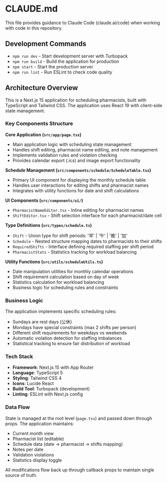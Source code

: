 # CLAUDE.md

This file provides guidance to Claude Code (claude.ai/code) when working with code in this repository.

## Development Commands

- `npm run dev` - Start development server with Turbopack
- `npm run build` - Build the application for production
- `npm start` - Start the production server
- `npm run lint` - Run ESLint to check code quality

## Architecture Overview

This is a Next.js 15 application for scheduling pharmacists, built with TypeScript and Tailwind CSS. The application uses React 19 with client-side state management.

### Key Components Structure

**Core Application (`src/app/page.tsx`)**
- Main application logic with scheduling state management
- Handles shift editing, pharmacist name editing, and note management
- Implements validation rules and violation checking
- Provides calendar export (.ics) and image export functionality

**Schedule Management (`src/components/schedule/ScheduleTable.tsx`)**
- Primary UI component for displaying the monthly schedule table
- Handles user interactions for editing shifts and pharmacist names
- Integrates with utility functions for date and shift calculations

**UI Components (`src/components/ui/`)**
- `PharmacistNameEditor.tsx` - Inline editing for pharmacist names
- `ShiftEditor.tsx` - Shift selection interface for each pharmacist/date cell

**Type Definitions (`src/types/schedule.ts`)**
- `Shift` - Union type for shift periods: '早' | '午' | '晚' | '加'
- `Schedule` - Nested structure mapping dates to pharmacists to their shifts
- `RequiredShifts` - Interface defining required staffing per shift period
- `PharmacistStats` - Statistics tracking for workload balancing

**Utility Functions (`src/utils/scheduleUtils.ts`)**
- Date manipulation utilities for monthly calendar operations
- Shift requirement calculation based on day of week
- Statistics calculation for workload balancing
- Business logic for scheduling rules and constraints

### Business Logic

The application implements specific scheduling rules:
- Sundays are rest days (公休)
- Mondays have special constraints (max 2 shifts per person)
- Different shift requirements for weekdays vs weekends
- Automatic violation detection for staffing imbalances
- Statistical tracking to ensure fair distribution of workload

### Tech Stack

- **Framework**: Next.js 15 with App Router
- **Language**: TypeScript 5
- **Styling**: Tailwind CSS 4
- **Icons**: Lucide React
- **Build Tool**: Turbopack (development)
- **Linting**: ESLint with Next.js config

### Data Flow

State is managed at the root level (`page.tsx`) and passed down through props. The application maintains:
- Current month view
- Pharmacist list (editable)
- Schedule data (date -> pharmacist -> shifts mapping)
- Notes per date
- Validation violations
- Statistics display toggle

All modifications flow back up through callback props to maintain single source of truth.